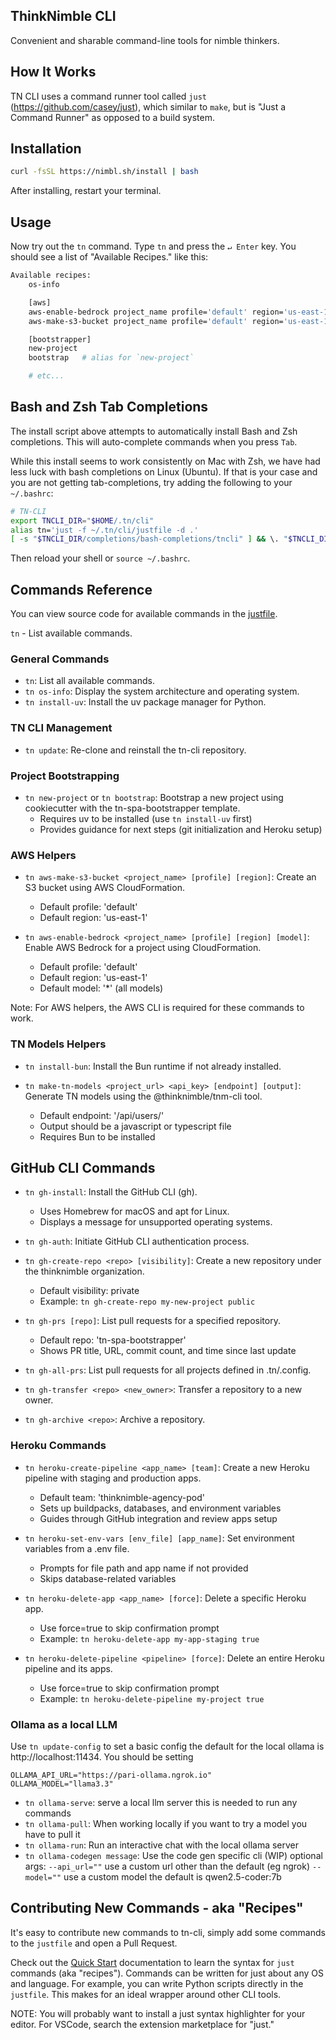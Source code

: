 ## ThinkNimble CLI

Convenient and sharable command-line tools for nimble thinkers.

## How It Works

TN CLI uses a command runner tool called `just` (https://github.com/casey/just), which similar to `make`, but is "Just a Command Runner" as opposed to a build system.

## Installation

```sh
curl -fsSL https://nimbl.sh/install | bash
```

After installing, restart your terminal.

## Usage

Now try out the `tn` command. Type `tn` and press the `↵ Enter` key. You should see a list of "Available Recipes." like this:

```sh
Available recipes:
    os-info

    [aws]
    aws-enable-bedrock project_name profile='default' region='us-east-1' model='*'
    aws-make-s3-bucket project_name profile='default' region='us-east-1'

    [bootstrapper]
    new-project
    bootstrap   # alias for `new-project`

    # etc...
```

## Bash and Zsh Tab Completions

The install script above attempts to automatically install Bash and Zsh completions. This will auto-complete commands when you press `Tab`.

While this install seems to work consistently on Mac with Zsh, we have had less luck with bash completions on Linux (Ubuntu). If that is your case and you are not getting tab-completions, try adding the following to your `~/.bashrc`:

```bash
# TN-CLI
export TNCLI_DIR="$HOME/.tn/cli"
alias tn='just -f ~/.tn/cli/justfile -d .'
[ -s "$TNCLI_DIR/completions/bash-completions/tncli" ] && \. "$TNCLI_DIR/completions/bash-completions/tncli"
```

Then reload your shell or `source ~/.bashrc`.

## Commands Reference

You can view source code for available commands in the [justfile](justfile).

`tn` - List available commands.

### General Commands

- `tn`: List all available commands.
- `tn os-info`: Display the system architecture and operating system.
- `tn install-uv`: Install the uv package manager for Python.

### TN CLI Management

- `tn update`: Re-clone and reinstall the tn-cli repository.

### Project Bootstrapping

- `tn new-project` or `tn bootstrap`: Bootstrap a new project using cookiecutter with the tn-spa-bootstrapper template.
  - Requires uv to be installed (use `tn install-uv` first)
  - Provides guidance for next steps (git initialization and Heroku setup)

### AWS Helpers

- `tn aws-make-s3-bucket <project_name> [profile] [region]`: Create an S3 bucket using AWS CloudFormation.

  - Default profile: 'default'
  - Default region: 'us-east-1'

- `tn aws-enable-bedrock <project_name> [profile] [region] [model]`: Enable AWS Bedrock for a project using CloudFormation.
  - Default profile: 'default'
  - Default region: 'us-east-1'
  - Default model: '\*' (all models)

Note: For AWS helpers, the AWS CLI is required for these commands to work.

### TN Models Helpers

- `tn install-bun`: Install the Bun runtime if not already installed.

- `tn make-tn-models <project_url> <api_key> [endpoint] [output]`: Generate TN models using the @thinknimble/tnm-cli tool.
  - Default endpoint: '/api/users/'
  - Output should be a javascript or typescript file
  - Requires Bun to be installed

## GitHub CLI Commands

- `tn gh-install`: Install the GitHub CLI (gh).

  - Uses Homebrew for macOS and apt for Linux.
  - Displays a message for unsupported operating systems.

- `tn gh-auth`: Initiate GitHub CLI authentication process.

- `tn gh-create-repo <repo> [visibility]`: Create a new repository under the thinknimble organization.

  - Default visibility: private
  - Example: `tn gh-create-repo my-new-project public`

- `tn gh-prs [repo]`: List pull requests for a specified repository.

  - Default repo: 'tn-spa-bootstrapper'
  - Shows PR title, URL, commit count, and time since last update

- `tn gh-all-prs`: List pull requests for all projects defined in .tn/.config.

- `tn gh-transfer <repo> <new_owner>`: Transfer a repository to a new owner.

- `tn gh-archive <repo>`: Archive a repository.

### Heroku Commands

- `tn heroku-create-pipeline <app_name> [team]`: Create a new Heroku pipeline with staging and production apps.

  - Default team: 'thinknimble-agency-pod'
  - Sets up buildpacks, databases, and environment variables
  - Guides through GitHub integration and review apps setup

- `tn heroku-set-env-vars [env_file] [app_name]`: Set environment variables from a .env file.

  - Prompts for file path and app name if not provided
  - Skips database-related variables

- `tn heroku-delete-app <app_name> [force]`: Delete a specific Heroku app.

  - Use force=true to skip confirmation prompt
  - Example: `tn heroku-delete-app my-app-staging true`

- `tn heroku-delete-pipeline <pipeline> [force]`: Delete an entire Heroku pipeline and its apps.
  - Use force=true to skip confirmation prompt
  - Example: `tn heroku-delete-pipeline my-project true`

### Ollama as a local LLM
Use `tn update-config` <arg> <arg> to set a basic config the default for the local ollama is http://localhost:11434. You should be setting 

```
OLLAMA_API_URL="https://pari-ollama.ngrok.io"
OLLAMA_MODEL="llama3.3"
```

- `tn ollama-serve`: serve a local llm server this is needed to run any commands
- `tn ollama-pull`: When working locally if you want to try a model you have to pull it 
- `tn ollama-run`: Run an interactive chat with the local ollama server
- `tn ollama-codegen message`: Use the code gen specific cli (WIP)
  optional args: `--api_url=""` use a custom url other than the default (eg ngrok)
                  `--model=""` use a custom model the default is qwen2.5-coder:7b


## Contributing New Commands - aka "Recipes"

It's easy to contribute new commands to tn-cli, simply add some commands to the `justfile` and open a Pull Request.

Check out the [Quick Start](https://github.com/casey/just?tab=readme-ov-file#quick-start) documentation to learn the syntax for `just` commands (aka "recipes"). Commands can be written for just about any OS and language. For example, you can write Python scripts directly in the `justfile`. This makes for an ideal wrapper around other CLI tools.

NOTE: You will probably want to install a just syntax highlighter for your editor. For VSCode, search the extension marketplace for "just."
